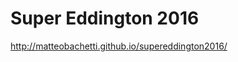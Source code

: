Super Eddington 2016
=========================

http://matteobachetti.github.io/supereddington2016/
